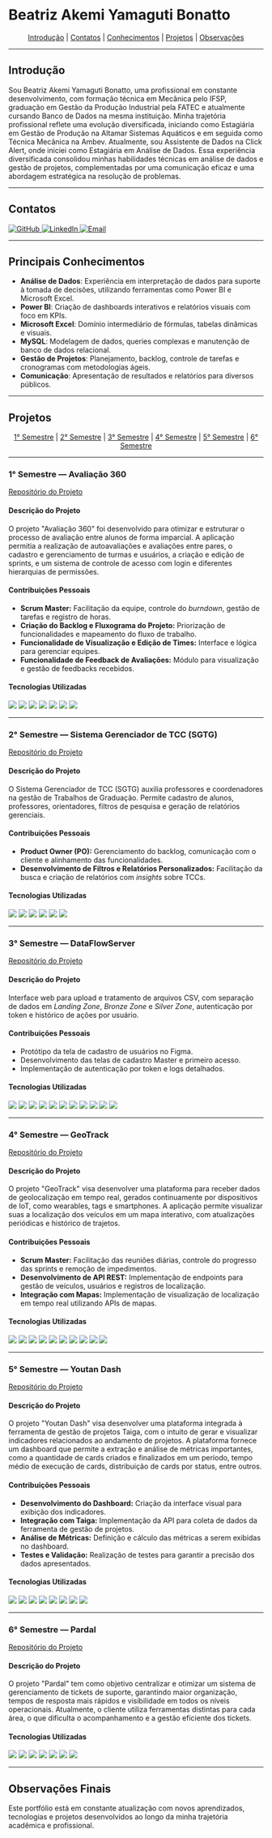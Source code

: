 # Beatriz Akemi Yamaguti Bonatto

<p align="center">
  <a href="#introdução">Introdução</a> | 
  <a href="#contatos">Contatos</a> | 
  <a href="#principais-conhecimentos">Conhecimentos</a> | 
  <a href="#projetos">Projetos</a> | 
  <a href="#observações-finais">Observações</a>
</p>

---

<span id="introdução">

## Introdução

Sou Beatriz Akemi Yamaguti Bonatto, uma profissional em constante desenvolvimento, com formação técnica em Mecânica pelo IFSP, graduação em Gestão da Produção Industrial pela FATEC e atualmente cursando Banco de Dados na mesma instituição. Minha trajetória profissional reflete uma evolução diversificada, iniciando como Estagiária em Gestão de Produção na Altamar Sistemas Aquáticos e em seguida como Técnica Mecânica na Ambev. Atualmente, sou Assistente de Dados na Click Alert, onde iniciei como Estagiária em Análise de Dados. Essa experiência diversificada consolidou minhas habilidades técnicas em análise de dados e gestão de projetos, complementadas por uma comunicação eficaz e uma abordagem estratégica na resolução de problemas.

---

<span id="contatos">

## Contatos

<p align="left">
  <a href="https://github.com/BeatrizBonatto" target="_blank">
    <img src="https://img.shields.io/badge/GitHub-181717?style=for-the-badge&logo=github&logoColor=white" alt="GitHub">
  </a>
  <a href="https://www.linkedin.com/in/beatriz-bonatto-263530156/" target="_blank">
    <img src="https://img.shields.io/badge/LinkedIn-0A66C2?style=for-the-badge&logo=linkedin&logoColor=white" alt="LinkedIn">
  </a>
  <a href="mailto:biakemibonatto@gmail.com" target="_blank">
    <img src="https://img.shields.io/badge/Gmail-D14836?style=for-the-badge&logo=gmail&logoColor=white" alt="Email">
  </a>
</p>

---

<span id="principais-conhecimentos">

## Principais Conhecimentos

- **Análise de Dados**: Experiência em interpretação de dados para suporte à tomada de decisões, utilizando ferramentas como Power BI e Microsoft Excel.  
- **Power BI**: Criação de dashboards interativos e relatórios visuais com foco em KPIs.  
- **Microsoft Excel**: Domínio intermediário de fórmulas, tabelas dinâmicas e visuais.  
- **MySQL**: Modelagem de dados, queries complexas e manutenção de banco de dados relacional.  
- **Gestão de Projetos**: Planejamento, backlog, controle de tarefas e cronogramas com metodologias ágeis.  
- **Comunicação**: Apresentação de resultados e relatórios para diversos públicos.  

---

<span id="projetos">

## Projetos

<p align="center">
  <a href="#1-semestre">1° Semestre</a> |
  <a href="#2-semestre">2° Semestre</a> |
  <a href="#3-semestre">3° Semestre</a> |
  <a href="#4-semestre">4° Semestre</a> |
  <a href="#5-semestre">5° Semestre</a> |
  <a href="#6-semestre">6° Semestre</a>
</p>

---

<span id="1-semestre">

### 1° Semestre — Avaliação 360  
[Repositório do Projeto](https://github.com/iNineBD/Aval360-1Sem2023)

#### Descrição do Projeto
O projeto "Avaliação 360" foi desenvolvido para otimizar e estruturar o processo de avaliação entre alunos de forma imparcial. A aplicação permitia a realização de autoavaliações e avaliações entre pares, o cadastro e gerenciamento de turmas e usuários, a criação e edição de sprints, e um sistema de controle de acesso com login e diferentes hierarquias de permissões.

#### Contribuições Pessoais
* **Scrum Master:** Facilitação da equipe, controle do *burndown*, gestão de tarefas e registro de horas.  
* **Criação do Backlog e Fluxograma do Projeto:** Priorização de funcionalidades e mapeamento do fluxo de trabalho.  
* **Funcionalidade de Visualização e Edição de Times:** Interface e lógica para gerenciar equipes.  
* **Funcionalidade de Feedback de Avaliações:** Módulo para visualização e gestão de feedbacks recebidos.

#### Tecnologias Utilizadas
<p align="left">
  <img src="https://img.shields.io/badge/Python-3776AB?style=for-the-badge&logo=python&logoColor=white" />
  <img src="https://img.shields.io/badge/Git-F05032?style=for-the-badge&logo=git&logoColor=white" />
  <img src="https://img.shields.io/badge/Visual_Studio_Code-007ACC?style=for-the-badge&logo=visual-studio-code&logoColor=white" />
  <img src="https://img.shields.io/badge/Canva-00C4CC?style=for-the-badge&logo=canva&logoColor=white" />
  <img src="https://img.shields.io/badge/Excel-217346?style=for-the-badge&logo=microsoft-excel&logoColor=white" />
  <img src="https://img.shields.io/badge/Monday-FC5C29?style=for-the-badge&logo=monday&logoColor=white" />
  <img src="https://img.shields.io/badge/Microsoft_Teams-6264A7?style=for-the-badge&logo=microsoft-teams&logoColor=white" />
</p>

---

<span id="2-semestre">

### 2° Semestre — Sistema Gerenciador de TCC (SGTG)  
[Repositório do Projeto](https://github.com/iNineBD/SGTG-2Sem2023)

#### Descrição do Projeto
O Sistema Gerenciador de TCC (SGTG) auxilia professores e coordenadores na gestão de Trabalhos de Graduação. Permite cadastro de alunos, professores, orientadores, filtros de pesquisa e geração de relatórios gerenciais.

#### Contribuições Pessoais
* **Product Owner (PO):** Gerenciamento do backlog, comunicação com o cliente e alinhamento das funcionalidades.  
* **Desenvolvimento de Filtros e Relatórios Personalizados:** Facilitação da busca e criação de relatórios com *insights* sobre TCCs.

#### Tecnologias Utilizadas
<p align="left">
  <img src="https://img.shields.io/badge/Java-007396?style=for-the-badge&logo=java&logoColor=white" />
  <img src="https://img.shields.io/badge/Eclipse-2C2255?style=for-the-badge&logo=eclipse&logoColor=white" />
  <img src="https://img.shields.io/badge/Scene_Builder-000000?style=for-the-badge&logo=java&logoColor=white" />
  <img src="https://img.shields.io/badge/MySQL-4479A1?style=for-the-badge&logo=mysql&logoColor=white" />
  <img src="https://img.shields.io/badge/Figma-F24E1E?style=for-the-badge&logo=figma&logoColor=white" />
  <img src="https://img.shields.io/badge/ClickUp-7B68EE?style=for-the-badge&logo=clickup&logoColor=white" />
</p>

---

<span id="3-semestre">

### 3° Semestre — DataFlowServer  
[Repositório do Projeto](https://github.com/iNineBD/DataFlow-3Sem2024)

#### Descrição do Projeto
Interface web para upload e tratamento de arquivos CSV, com separação de dados em *Landing Zone*, *Bronze Zone* e *Silver Zone*, autenticação por token e histórico de ações por usuário.

#### Contribuições Pessoais
* Protótipo da tela de cadastro de usuários no Figma.  
* Desenvolvimento das telas de cadastro Master e primeiro acesso.  
* Implementação de autenticação por token e logs detalhados.

#### Tecnologias Utilizadas
<p align="left">
  <img src="https://img.shields.io/badge/Java-007396?style=for-the-badge&logo=java&logoColor=white" />
  <img src="https://img.shields.io/badge/Spring-6DB33F?style=for-the-badge&logo=spring&logoColor=white" />
  <img src="https://img.shields.io/badge/HTML5-E34F26?style=for-the-badge&logo=html5&logoColor=white" />
  <img src="https://img.shields.io/badge/Vue.js-4FC08D?style=for-the-badge&logo=vue.js&logoColor=white" />
  <img src="https://img.shields.io/badge/JavaScript-F7DF1E?style=for-the-badge&logo=javascript&logoColor=black" />
  <img src="https://img.shields.io/badge/CSS3-1572B6?style=for-the-badge&logo=css3&logoColor=white" />
  <img src="https://img.shields.io/badge/MySQL-4479A1?style=for-the-badge&logo=mysql&logoColor=white" />
  <img src="https://img.shields.io/badge/IntelliJ-000000?style=for-the-badge&logo=intellij-idea&logoColor=white" />
  <img src="https://img.shields.io/badge/VSCode-007ACC?style=for-the-badge&logo=visual-studio-code&logoColor=white" />
  <img src="https://img.shields.io/badge/Figma-F24E1E?style=for-the-badge&logo=figma&logoColor=white" />
  <img src="https://img.shields.io/badge/ClickUp-7B68EE?style=for-the-badge&logo=clickup&logoColor=white" />
</p>

---

<span id="4-semestre">

### 4° Semestre — GeoTrack  
[Repositório do Projeto](https://github.com/iNineBD/GeoTrack-4Sem2024Main)

#### Descrição do Projeto
O projeto "GeoTrack" visa desenvolver uma plataforma para receber dados de geolocalização em tempo real, gerados continuamente por dispositivos de IoT, como wearables, tags e smartphones. A aplicação permite visualizar suas a localização dos veículos em um mapa interativo, com atualizações periódicas e histórico de trajetos.

#### Contribuições Pessoais
* **Scrum Master:** Facilitação das reuniões diárias, controle do progresso das sprints e remoção de impedimentos.
* **Desenvolvimento de API REST:** Implementação de endpoints para gestão de veículos, usuários e registros de localização.
* **Integração com Mapas:** Implementação de visualização de localização em tempo real utilizando APIs de mapas.

#### Tecnologias Utilizadas
<p align="left">
  <img src="https://img.shields.io/badge/Java-007396?style=for-the-badge&logo=java&logoColor=white" />
  <img src="https://img.shields.io/badge/Spring-6DB33F?style=for-the-badge&logo=spring&logoColor=white" />
  <img src="https://img.shields.io/badge/HTML5-E34F26?style=for-the-badge&logo=html5&logoColor=white" />
  <img src="https://img.shields.io/badge/CSS3-1572B6?style=for-the-badge&logo=css3&logoColor=white" />
  <img src="https://img.shields.io/badge/JavaScript-F7DF1E?style=for-the-badge&logo=javascript&logoColor=black" />
  <img src="https://img.shields.io/badge/MySQL-4479A1?style=for-the-badge&logo=mysql&logoColor=white" />
  <img src="https://img.shields.io/badge/IntelliJ-000000?style=for-the-badge&logo=intellij-idea&logoColor=white" />
  <img src="https://img.shields.io/badge/VSCode-007ACC?style=for-the-badge&logo=visual-studio-code&logoColor=white" />
  <img src="https://img.shields.io/badge/Figma-F24E1E?style=for-the-badge&logo=figma&logoColor=white" />
  <img src="https://img.shields.io/badge/ClickUp-7B68EE?style=for-the-badge&logo=clickup&logoColor=white" />
</p>

---

<span id="5-semestre">

### 5° Semestre — Youtan Dash  
[Repositório do Projeto](https://github.com/manolito-fatec/dashflow-2025-1)

#### Descrição do Projeto  
O projeto "Youtan Dash" visa desenvolver uma plataforma integrada à ferramenta de gestão de projetos Taiga, com o intuito de gerar e visualizar indicadores relacionados ao andamento de projetos. A plataforma fornece um dashboard que permite a extração e análise de métricas importantes, como a quantidade de cards criados e finalizados em um período, tempo médio de execução de cards, distribuição de cards por status, entre outros.

#### Contribuições Pessoais  
* **Desenvolvimento do Dashboard:** Criação da interface visual para exibição dos indicadores.  
* **Integração com Taiga:** Implementação da API para coleta de dados da ferramenta de gestão de projetos.  
* **Análise de Métricas:** Definição e cálculo das métricas a serem exibidas no dashboard.  
* **Testes e Validação:** Realização de testes para garantir a precisão dos dados apresentados.

#### Tecnologias Utilizadas
<p align="left">
  <img src="https://img.shields.io/badge/JavaScript-F7DF1E?style=for-the-badge&logo=javascript&logoColor=black" />
  <img src="https://img.shields.io/badge/Node.js-339933?style=for-the-badge&logo=node.js&logoColor=white" />
  <img src="https://img.shields.io/badge/Express.js-000000?style=for-the-badge&logo=express&logoColor=white" />
  <img src="https://img.shields.io/badge/React-61DAFB?style=for-the-badge&logo=react&logoColor=black" />
  <img src="https://img.shields.io/badge/Chart.js-F6A8B2?style=for-the-badge&logo=chart.js&logoColor=white" />
  <img src="https://img.shields.io/badge/axios-5A29E4?style=for-the-badge&logo=axios&logoColor=white" />
  <img src="https://img.shields.io/badge/Git-F05032?style=for-the-badge&logo=git&logoColor=white" />
  <img src="https://img.shields.io/badge/Visual_Studio_Code-007ACC?style=for-the-badge&logo=visual-studio-code&logoColor=white" />
</p>

---

<span id="6-semestre">

### 6° Semestre — Pardal  
[Repositório do Projeto](https://github.com/manolito-fatec/pardal-2025)

#### Descrição do Projeto  
O projeto "Pardal" tem como objetivo centralizar e otimizar um sistema de gerenciamento de tickets de suporte, garantindo maior organização, tempos de resposta mais rápidos e visibilidade em todos os níveis operacionais. Atualmente, o cliente utiliza ferramentas distintas para cada área, o que dificulta o acompanhamento e a gestão eficiente dos tickets.

#### Tecnologias Utilizadas
<p align="left">
  <img src="https://img.shields.io/badge/Java-007396?style=for-the-badge&logo=java&logoColor=white" />
  <img src="https://img.shields.io/badge/Spring_Boot-6DB33F?style=for-the-badge&logo=spring-boot&logoColor=white" />
  <img src="https://img.shields.io/badge/MySQL-4479A1?style=for-the-badge&logo=mysql&logoColor=white" />
  <img src="https://img.shields.io/badge/Swagger-85EA2D?style=for-the-badge&logo=swagger&logoColor=white" />
  <img src="https://img.shields.io/badge/Postman-FF6C37?style=for-the-badge&logo=postman&logoColor=white" />
  <img src="https://img.shields.io/badge/Git-F05032?style=for-the-badge&logo=git&logoColor=white" />
  <img src="https://img.shields.io/badge/IntelliJ_IDEA-000000?style=for-the-badge&logo=intellij-idea&logoColor=white" />
</p>

---

## Observações Finais

Este portfólio está em constante atualização com novos aprendizados, tecnologias e projetos desenvolvidos ao longo da minha trajetória acadêmica e profissional.
